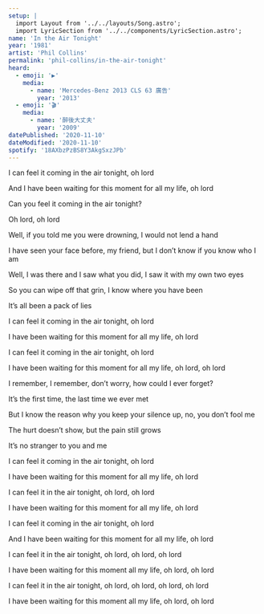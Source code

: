 ```yaml
---
setup: |
  import Layout from '../../layouts/Song.astro';
  import LyricSection from '../../components/LyricSection.astro';
name: 'In the Air Tonight'
year: '1981'
artist: 'Phil Collins'
permalink: 'phil-collins/in-the-air-tonight'
heard:
  - emoji: '▶️'
    media:
      - name: 'Mercedes-Benz 2013 CLS 63 廣告'
        year: '2013'
  - emoji: '🎬'
    media:
      - name: '醉後大丈夫'
        year: '2009'
datePublished: '2020-11-10'
dateModified: '2020-11-10'
spotify: '18AXbzPzBS8Y3AkgSxzJPb'
---
```


<LyricSection>

I can feel it coming in the air tonight, oh lord

And I have been waiting for this moment for all my life, oh lord

Can you feel it coming in the air tonight?

Oh lord, oh lord

</LyricSection>

<LyricSection>

Well, if you told me you were drowning, I would not lend a hand

I have seen your face before, my friend, but I don&rsquo;t know if you know who I am

Well, I was there and I saw what you did, I saw it with my own two eyes

So you can wipe off that grin, I know where you have been

It&rsquo;s all been a pack of lies

</LyricSection>

<LyricSection>

I can feel it coming in the air tonight, oh lord

I have been waiting for this moment for all my life, oh lord

I can feel it coming in the air tonight, oh lord

I have been waiting for this moment for all my life, oh lord, oh lord

</LyricSection>

<LyricSection>

I remember, I remember, don&rsquo;t worry, how could I ever forget?

It&rsquo;s the first time, the last time we ever met

But I know the reason why you keep your silence up, no, you don&rsquo;t fool me

The hurt doesn&rsquo;t show, but the pain still grows

It&rsquo;s no stranger to you and me

</LyricSection>

<LyricSection>

I can feel it coming in the air tonight, oh lord

I have been waiting for this moment for all my life, oh lord

I can feel it in the air tonight, oh lord, oh lord

I have been waiting for this moment for all my life, oh lord

I can feel it coming in the air tonight, oh lord

And I have been waiting for this moment for all my life, oh lord

I can feel it in the air tonight, oh lord, oh lord, oh lord

I have been waiting for this moment all my life, oh lord, oh lord

I can feel it in the air tonight, oh lord, oh lord, oh lord, oh lord

I have been waiting for this moment all my life, oh lord, oh lord

</LyricSection>
